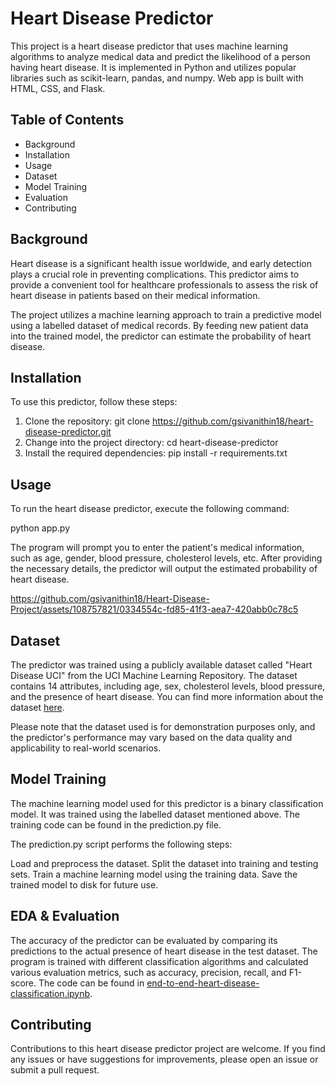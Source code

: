 # Heart Disease Predictor
This project is a heart disease predictor that uses machine learning algorithms to analyze medical data and predict the likelihood of a person having heart disease. It is implemented in Python and utilizes popular libraries such as scikit-learn, pandas, and numpy. Web app is built with HTML, CSS, and Flask.

## Table of Contents
* Background
* Installation
* Usage
* Dataset
* Model Training
* Evaluation
* Contributing

## Background
Heart disease is a significant health issue worldwide, and early detection plays a crucial role in preventing complications. This predictor aims to provide a convenient tool for healthcare professionals to assess the risk of heart disease in patients based on their medical information.

The project utilizes a machine learning approach to train a predictive model using a labelled dataset of medical records. By feeding new patient data into the trained model, the predictor can estimate the probability of heart disease.

## Installation
To use this predictor, follow these steps:

1. Clone the repository: git clone https://github.com/gsivanithin18/heart-disease-predictor.git
2. Change into the project directory: cd heart-disease-predictor
3. Install the required dependencies: pip install -r requirements.txt


## Usage
To run the heart disease predictor, execute the following command:

python app.py

The program will prompt you to enter the patient's medical information, such as age, gender, blood pressure, cholesterol levels, etc. After providing the necessary details, the predictor will output the estimated probability of heart disease.


https://github.com/gsivanithin18/Heart-Disease-Project/assets/108757821/0334554c-fd85-41f3-aea7-420abb0c78c5


## Dataset
The predictor was trained using a publicly available dataset called "Heart Disease UCI" from the UCI Machine Learning Repository. The dataset contains 14 attributes, including age, sex, cholesterol levels, blood pressure, and the presence of heart disease. You can find more information about the dataset [here](https://archive.ics.uci.edu/ml/datasets/heart+disease).

Please note that the dataset used is for demonstration purposes only, and the predictor's performance may vary based on the data quality and applicability to real-world scenarios.

## Model Training
The machine learning model used for this predictor is a binary classification model. It was trained using the labelled dataset mentioned above. The training code can be found in the prediction.py file.

The prediction.py script performs the following steps:

Load and preprocess the dataset.
Split the dataset into training and testing sets.
Train a machine learning model using the training data.
Save the trained model to disk for future use.

## EDA & Evaluation
The accuracy of the predictor can be evaluated by comparing its predictions to the actual presence of heart disease in the test dataset. 
The program is trained with different classification algorithms and calculated various evaluation metrics, such as accuracy, precision, recall, and F1-score. The code can be found in [end-to-end-heart-disease-classification.ipynb](https://github.com/gsivanithin18/Heart-Disease-Project/blob/main/end-to-end-heart-disease-classification.ipynb).

## Contributing
Contributions to this heart disease predictor project are welcome. If you find any issues or have suggestions for improvements, please open an issue or submit a pull request.

